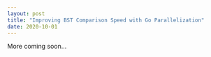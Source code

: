 ```yaml
---
layout: post
title: "Improving BST Comparison Speed with Go Parallelization"
date: 2020-10-01
---
```

More coming soon...
